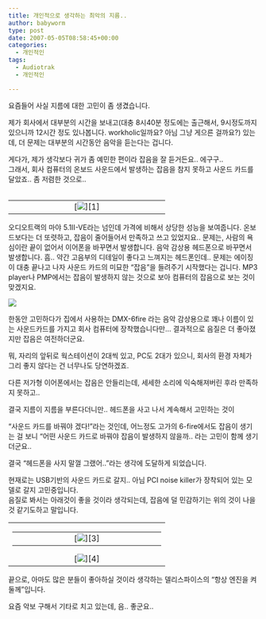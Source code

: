 ```yaml
---
title: 개인적으로 생각하는 최악의 지름..
author: babyworm
type: post
date: 2007-05-05T08:58:45+00:00
categories:
  - 개인적인
tags:
  - Audiotrak
  - 개인적인

---
```

요즘들어 사실 지름에 대한 고민이 좀 생겼습니다. 

제가 회사에서 대부분의 시간을 보내고(대충 8시40분 정도에는 출근해서, 9시정도까지 있으니까 12시간 정도 있나봅니다. workholic일까요? 아님 그냥 게으른 걸까요?) 있는데, 더 문제는 대부분의 시간동안 음악을 듣는다는 겁니다.

게다가, 제가 생각보다 귀가 좀 예민한 편이라 잡음을 잘 듣거든요.. 에구구..  
그래서, 회사 컴퓨터의 온보드 사운드에서 발생하는 잡음을 참지 못하고 사운드 카드를 달았죠.. 좀 저렴한 것으로..  
&nbsp;  
<TABLE cellSpacing=0 cellPadding=0 border=0>  
  


  
<TD class=lims align=middle width=300>[<IMG class=detail_image src="https://i0.wp.com/www.buyaudiotrak.co.kr/shopimages/gyrocom/0040020000042.jpg?w=240" border=0 data-recalc-dims="1">][1]</TD></TABLE>오디오트랙의 마야 5.1II-VE라는 넘인데 가격에 비해서 상당한 성능을 보여줍니다.  
온보드보다는 더 또렷하고, 잡음이 줄어들어서 만족하고 쓰고 있었지요..  
문제는, 사람의 욕심이란 끝이 없어서 이어폰을 바꾸면서 발생합니다. 음악 감상용 헤드폰으로 바꾸면서 발생합니다.  
흠.. 약간 고음부의 디테일이 좋다고 느껴지는 헤드폰인데.. 문제는 에이징이 대충 끝나고 나자 사운드 카드의 미묘한 &#8220;잡음&#8221;을 들려주기 시작했다는 겁니다. MP3 player나 PMP에서는 잡음이 발생하지 않는 것으로 보아 컴퓨터의 잡음으로 보는 것이 맞겠지요.

[<IMG src="https://i0.wp.com/www.headphoneshop.co.kr/shopimages/ryan8400/0470020000042.jpg?w=212" border=0 data-recalc-dims="1">][2]

한동안 고민하다가 집에서 사용하는 DMX-6fire 라는 음악 감상용으로 꽤나 이름이 있는 사운드카드를 가지고 회사 컴퓨터에 장착했습니다만&#8230; 결과적으로 음질은 더 좋아졌지만 잡음은 여전하더군요.

뭐, 자리의 앞뒤로 웍스테이션이 2대씩 있고, PC도 2대가 있으니, 회사의 환경 자체가 그리 좋지 않다는 건 너무나도 당연하겠죠. 

다른 저가형 이어폰에서는 잡음은 안들리는데, 세세한 소리에 익숙해져버린 후라 만족하지 못하고..

결국 지름이 지름을 부른다더니만.. 헤드폰을 사고 나서 계속해서 고민하는 것이

&#8220;사운드 카드를 바꿔야 겠다!&#8221;라는 것인데, 어느정도 고가의 6-fire에서도 잡음이 생기는 걸 보니 &#8220;어떤 사운드 카드로 바꿔야 잡음이 발생하지 않을까.. 라는 고민이 함께 생기더군요..

결국 &#8220;헤드폰을 사지 말껄 그랬어..&#8221;라는 생각에 도달하게 되었습니다. 

현재로는 USB기반의 사운드 카드로 갈지.. 아님 PCI noise killer가 장착되어 있는 모델로 갈지 고민중입니다.  
음질로 봐서는 아래것이 좋을 것이라 생각되는데, 잡음에 덜 민감하기는 위의 것이 나을것 같기도하고 말입니다. 

<TABLE cellSpacing=0 cellPadding=0 border=0>  
  


  
<TD class=lims align=middle width=300>  
<TABLE cellSpacing=0 cellPadding=0 border=0>  
  


  
<TD class=lims align=middle width=300>[<IMG class=detail_image src="https://i0.wp.com/www.buyaudiotrak.co.kr/shopimages/gyrocom/0040020000052.jpg?w=240" border=0 data-recalc-dims="1">][3]</TD></TABLE>[<IMG class=detail_image src="https://i0.wp.com/www.buyaudiotrak.co.kr/shopimages/gyrocom/0040010000022.jpg?w=240" border=0 data-recalc-dims="1">][4]</TD></TABLE>

끝으로, 아마도 많은 분들이 좋아하실 것이라 생각하는 델리스파이스의 &#8220;항상 엔진을 켜둘께&#8221;입니다. 



요즘 악보 구해서 기타로 치고 있는데, 음.. 좋군요..

 [1]: javascript:imageview('004002000004.jpg','0')
 [2]: javascript:imageview('047002000004.jpg','0')
 [3]: javascript:imageview('004002000005.jpg','0')
 [4]: javascript:imageview('004001000002.jpg','0')